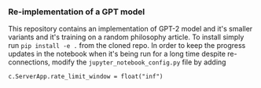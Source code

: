 ### Re-implementation of a GPT model

This repository contains an implementation of GPT-2 model and it's smaller
variants and it's training on a random philosophy article. To install simply
run `pip install -e .` from the cloned repo. In order to keep the progress
updates in the notebook when it's being run for a long time despite
re-connections, modify the `jupyter_notebook_config.py` file by adding
```{python}
c.ServerApp.rate_limit_window = float("inf")
```
